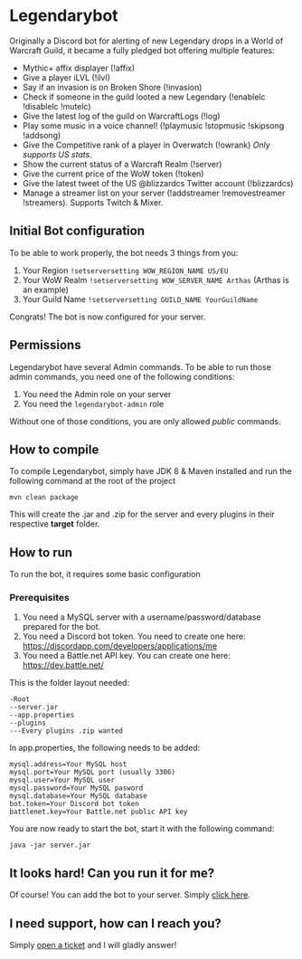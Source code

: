 # Legendarybot

Originally a Discord bot for alerting of new Legendary drops in a World of Warcraft Guild, it became a fully pledged bot offering multiple features:

- Mythic+ affix displayer (!affix)
- Give a player iLVL (!ilvl)
- Say if an invasion is on Broken Shore (!invasion)
- Check if someone in the guild looted a new Legendary (!enablelc !disablelc !mutelc)
- Give the latest log of the guild on WarcraftLogs (!log)
- Play some music in a voice channel! (!playmusic !stopmusic !skipsong !addsong)
- Give the Competitive rank of a player in Overwatch (!owrank) *Only supports US stats.*
- Show the current status of a Warcraft Realm (!server)
- Give the current price of the WoW token (!token)
- Give the latest tweet of the US @blizzardcs Twitter account (!blizzardcs)
- Manage a streamer list on your server (!addstreamer !removestreamer !streamers). Supports Twitch & Mixer.

## Initial Bot configuration

To be able to work properly, the bot needs 3 things from you:

1. Your Region ```!setserversetting WOW_REGION_NAME US/EU```
2. Your WoW Realm ```!setserversetting WOW_SERVER_NAME Arthas``` (Arthas is an example)
3. Your Guild Name ```!setserversetting GUILD_NAME YourGuildName```

Congrats! The bot is now configured for your server.

## Permissions

Legendarybot have several Admin commands. To be able to run those admin commands, you need one of the following conditions:
1. You need the Admin role on your server
2. You need the ```legendarybot-admin``` role

Without one of those conditions, you are only allowed *public* commands.

## How to compile

To compile Legendarybot, simply have JDK 8 & Maven installed and run the following command at the root of the project
```
mvn clean package
```
This will create the .jar and .zip for the server and every plugins in their respective **target** folder.

## How to run

To run the bot, it requires some basic configuration

### Prerequisites

1. You need a MySQL server with a username/password/database prepared for the bot.
2. You need a Discord bot token. You need to create one here: https://discordapp.com/developers/applications/me
3. You need a Battle.net API key. You can create one here: https://dev.battle.net/

This is the folder layout needed:
```
-Root
--server.jar
--app.properties
--plugins
---Every plugins .zip wanted
```
In app.properties, the following needs to be added:
```
mysql.address=Your MySQL host
mysql.port=Your MySQL port (usually 3306)
mysql.user=Your MySQL user
mysql.password=Your MySQL pasword
mysql.database=Your MySQL database
bot.token=Your Discord bot token
battlenet.key=Your Battle.net public API key
```

You are now ready to start the bot, start it with the following command:
```
java -jar server.jar
```

## It looks hard! Can you run it for me?

Of course! You can add the bot to your server. Simply [click here](https://discordapp.com/oauth2/authorize?client_id=267134720700186626&scope=bot&permissions=0). 

## I need support, how can I reach you?

Simply [open a ticket](https://github.com/greatman/legendarybot/issues) and I will gladly answer!